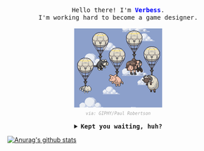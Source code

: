 <p align="center">
  <br />
  <samp>
    Hello there! I'm <b style="color:blue">Verbess</b>.
    <br />
    I'm working hard to become a game designer.
    <br />
  </samp>
  <br />
  <img src="https://raw.githubusercontent.com/Verbess/Verbess/master/Assets/mgsv.gif" alt="via: GIPHY/Paul Robertson" width="200" />
  <br />
  <samp><i style="color:#a5a5a5;font-size:70%">via: GIPHY/Paul Robertson</i></samp>
</p>

<details align="center">
  <summary>
    <b>
      <samp>
        Kept you waiting, huh?
      </samp>
    </b>
  </summary>
  <br />
  <samp>
    <b>
      <h2 style="color:#fc6203">Snake: Kept you waiting, huh?</h2>
    </b>
    <img src="https://raw.githubusercontent.com/Verbess/Verbess/master/Assets/snake.gif" width="200" />
    <br />
  <samp><i style="color:#a5a5a5;font-size:70%">via: GIPHY</i></samp>
  <br />
  </samp>
</details>

[![Anurag's github stats](https://github-readme-stats.vercel.app/api?username=Verbess&hide=prs,contribs&show_icons=true&theme=buefy&count_private=true)](https://github.com/anuraghazra/github-readme-stats)